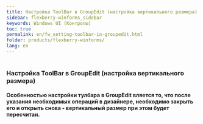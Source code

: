 ```yaml
---
title: Настройка ToolBar в GroupEdit (настройка вертикального размера)
sidebar: flexberry-winforms_sidebar
keywords: Windows UI (Контролы)
toc: true
permalink: en/fw_setting-toolbar-in-groupedit.html
folder: products/flexberry-winforms/
lang: en
---
```


<H1 class=section><FONT size=3><strong>Настройка ToolBar в GroupEdit (настройка вертикального размера)<strong></FONT></H1>
<P class=section>Особенностью настройки тулбара в GroupEdit вляется то, что после указания необходимых операций в дизайнере, необходимо закрыть его и открыть снова - вертикальный размер при этом будет пересчитан.</P>